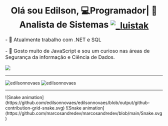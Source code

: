 <h1 align="center">
  Olá sou Edilson, 💻Programador| 📝Analista de Sistemas 
  <a href="https://www.newconsoftware.com.br" target="blank"><img align="center" src="https://www.newconsoftware.com.br/newcon/site/templates/newcon/images/logo.png" alt="_luistak" height="40" width="110" /></a>
</h1>

<p align="left" style="font-size: 1rem;">
  - 🔭 Atualmente trabalho com .NET e SQL
</p>
<p align="left" style="font-size: 1rem;">
  - 🌱 Gosto muito de JavaScript e sou um curioso nas áreas de Segurança da informação e Ciência de Dados.
</p>

<p align="left">
<a href="https://www.linkedin.com/in/edilson-novaes-18274b8b/" target="_blank"><img src="https://img.shields.io/badge/-LinkedIn-%230077B5?style=for-the-badge&logo=linkedin&logoColor=white" target="_blank"></a> 
</p>


<hr />
<p align="left"> 
  <img src="https://github-readme-stats.vercel.app/api?username=edilsonnovaes&show_icons=true" alt="edilsonnovaes" /> 
  <img src="https://github-readme-stats.vercel.app/api/top-langs/?username=edilsonnovaes&layout=compact&langs_count=16" alt="edilsonnovaes" />
</p>

<hr />
<div>
  ![Snake animation](https://github.com/edilsonnovaes/edilsonnovaes/blob/output/github-contribution-grid-snake.svg)
  ![Snake animation](https://github.com/marcosandredev/marcosandredev/blob/main/Snake.svg)
</div>
